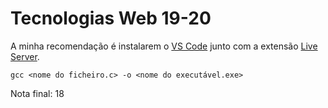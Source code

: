 # Tecnologias Web 19-20

A minha recomendação é instalarem o [VS Code](https://code.visualstudio.com/download) junto com a extensão [Live Server](https://marketplace.visualstudio.com/items?itemName=ritwickdey.LiveServer).

`gcc <nome do ficheiro.c> -o <nome do executável.exe>`

Nota final: 18